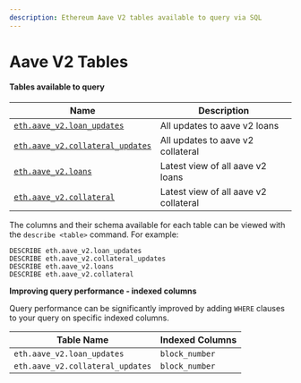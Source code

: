 ```yaml
---
description: Ethereum Aave V2 tables available to query via SQL
---
```


# Aave V2 Tables

#### Tables available to query

| Name                                                           | Description                           |
| -------------------------------------------------------------- | ------------------------------------- |
| [`eth.aave_v2.loan_updates`](eth.aave\_v2.loans.md)            | All updates to aave v2 loans          |
| [`eth.aave_v2.collateral_updates`](eth.aave\_v2.collateral.md) | All updates to aave v2 collateral     |
| [`eth.aave_v2.loans`](eth.aave\_v2.loans.md)                   | Latest view of all aave v2 loans      |
| [`eth.aave_v2.collateral`](eth.aave\_v2.collateral.md)         | Latest view of all aave v2 collateral |

The columns and their schema available for each table can be viewed with the `describe <table>` command. For example:

```
DESCRIBE eth.aave_v2.loan_updates
DESCRIBE eth.aave_v2.collateral_updates
DESCRIBE eth.aave_v2.loans
DESCRIBE eth.aave_v2.collateral
```

**Improving query performance - indexed columns**

Query performance can be significantly improved by adding `WHERE` clauses to your query on specific indexed columns.

| Table Name                       | Indexed Columns |
| -------------------------------- | --------------- |
| `eth.aave_v2.loan_updates`       | `block_number`  |
| `eth.aave_v2.collateral_updates` | `block_number`  |

